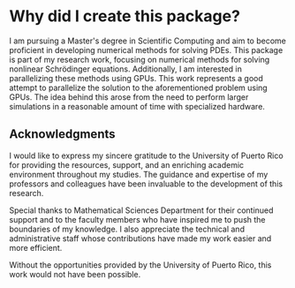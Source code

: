 # Why did I create this package?

I am pursuing a Master's degree in Scientific Computing and aim to become proficient in developing numerical methods for solving PDEs. This package is part of my research work, focusing on numerical methods for solving nonlinear Schrödinger equations. Additionally, I am interested in parallelizing these methods using GPUs. This work represents a good attempt to parallelize the solution to the aforementioned problem using GPUs. The idea behind this arose from the need to perform larger simulations in a reasonable amount of time with specialized hardware.

## Acknowledgments

I would like to express my sincere gratitude to the University of Puerto Rico for providing the resources, support, and an enriching academic environment throughout my studies. The guidance and expertise of my professors and colleagues have been invaluable to the development of this research. 

Special thanks to Mathematical Sciences Department for their continued support and to the faculty members who have inspired me to push the boundaries of my knowledge. I also appreciate the technical and administrative staff whose contributions have made my work easier and more efficient.

Without the opportunities provided by the University of Puerto Rico, this work would not have been possible.